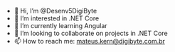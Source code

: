 - 👋 Hi, I’m @Desenv5DigiByte
- 👀 I’m interested in .NET Core
- 🌱 I’m currently learning Angular
- 💞️ I’m looking to collaborate on projects in .NET Core
- 📫 How to reach me: mateus.kern@digibyte.com.br

<!---
Desenv5DigiByte/Desenv5DigiByte is a ✨ special ✨ repository because its `README.md` (this file) appears on your GitHub profile.
You can click the Preview link to take a look at your changes.
--->
